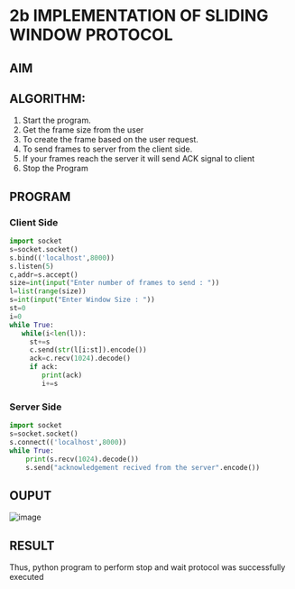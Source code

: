 # 2b IMPLEMENTATION OF SLIDING WINDOW PROTOCOL
## AIM
## ALGORITHM:
1. Start the program.
2. Get the frame size from the user
3. To create the frame based on the user request.
4. To send frames to server from the client side.
5. If your frames reach the server it will send ACK signal to client
6. Stop the Program
## PROGRAM
### Client Side
```python
import socket
s=socket.socket()
s.bind(('localhost',8000))
s.listen(5)
c,addr=s.accept()
size=int(input("Enter number of frames to send : "))
l=list(range(size))
s=int(input("Enter Window Size : "))
st=0
i=0
while True:
   while(i<len(l)):
     st+=s
     c.send(str(l[i:st]).encode())
     ack=c.recv(1024).decode()
     if ack:
        print(ack)
        i+=s
```
### Server Side
```python
import socket
s=socket.socket()
s.connect(('localhost',8000))
while True:
    print(s.recv(1024).decode())
    s.send("acknowledgement recived from the server".encode())
```
## OUPUT
![image](https://github.com/melkingithub/2b_SLIDING_WINDOW_PROTOCOL/assets/151421291/4b06fa80-ce82-47d7-940b-b2c8af5c83cd)

## RESULT
Thus, python program to perform stop and wait protocol was successfully executed
